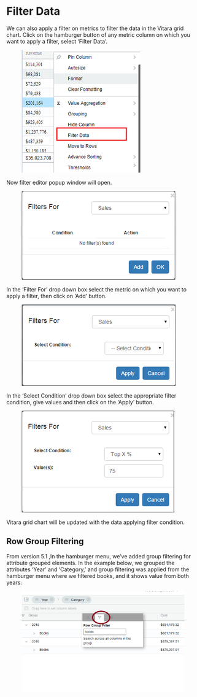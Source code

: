 # Filter Data

We can also apply a filter on metrics to filter the data in the Vitara grid chart. Click on the hamburger button of any metric column on which you want to apply a filter, select ‘Filter Data’.

<figure><img src="../.gitbook/assets/image79 (1).png" alt=""><figcaption></figcaption></figure>

Now filter editor popup window will open.

<figure><img src="../.gitbook/assets/image42 (1).png" alt=""><figcaption></figcaption></figure>

In the ‘Filter For’ drop down box select the metric on which you want to apply a filter, then click on ‘Add’ button.

<figure><img src="../.gitbook/assets/image117.png" alt=""><figcaption></figcaption></figure>

In the ‘Select Condition’ drop down box select the appropriate filter condition, give values and then click on the ‘Apply’ button.

<figure><img src="../.gitbook/assets/image101.png" alt=""><figcaption></figcaption></figure>

Vitara grid chart will be updated with the data applying filter condition.

## Row Group Filtering <a href="#row-group-filtering" id="row-group-filtering"></a>

From version 5.1 ,In the hamburger menu, we’ve added group filtering for attribute grouped elements. In the example below, we grouped the attributes ‘Year’ and ‘Category,’ and group filtering was applied from the hamburger menu where we filtered books, and it shows value from both years.

<figure><img src="../.gitbook/assets/GridFilter.png" alt=""><figcaption></figcaption></figure>
